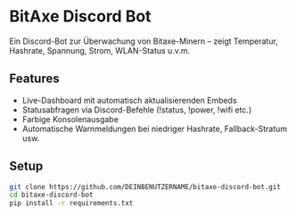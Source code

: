 # BitAxe Discord Bot

Ein Discord-Bot zur Überwachung von Bitaxe-Minern – zeigt Temperatur, Hashrate, Spannung, Strom, WLAN-Status u.v.m.

## Features

- Live-Dashboard mit automatisch aktualisierenden Embeds
- Statusabfragen via Discord-Befehle (!status, !power, !wifi etc.)
- Farbige Konsolenausgabe
- Automatische Warnmeldungen bei niedriger Hashrate, Fallback-Stratum usw.

## Setup

```bash
git clone https://github.com/DEINBENUTZERNAME/bitaxe-discord-bot.git
cd bitaxe-discord-bot
pip install -r requirements.txt
